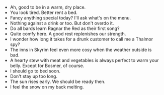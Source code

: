 - Ah, good to be in a warm, dry place.
- You look tired. Better rent a bed.
- Fancy anything special today? I'll ask what's on the menu.
- Nothing against a drink or too. But don't overdo it.
- Do all bards learn Ragnar the Red as their first song?
- Quite comfy here. A good rest replenishes our strength.
- I wonder how long it takes for a drunk customer to call me a Thalmor spy?
- The inns in Skyrim feel even more cosy when the weather outside is bad.
- A hearty stew with meat and vegetables is always perfect to warm your belly. Except for Bosmer, of course.
- I should go to bed soon.
- Don't stay up too long.
- The sun rises early. We should be ready then.
- I feel the snow on my back melting.
